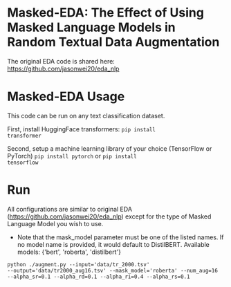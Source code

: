 # Masked-EDA: The Effect of Using Masked Language Models in Random Textual Data Augmentation

The original EDA code is shared here:
https://github.com/jasonwei20/eda_nlp

# Masked-EDA Usage
This code can be run on any text classification dataset.

First, install HuggingFace transformers:
<code>pip install transformer</code>

Second, setup a machine learning library of your choice (TensorFlow or PyTorch)
<code>pip install pytorch</code>
or
<code>pip install tensorflow</code>

# Run
All configurations are similar to original EDA (https://github.com/jasonwei20/eda_nlp) except for the type of Masked Language Model you wish to use.
* Note that the mask_model parameter must be one of the listed names. If no model name is provided, it would default to DistilBERT.
Available models: {'bert', 'roberta', 'distilbert'}

<code>python ./augment.py --input='data/tr_2000.tsv' --output='data/tr2000_aug16.tsv' --mask_model='roberta' --num_aug=16 --alpha_sr=0.1 --alpha_rd=0.1 --alpha_ri=0.4 --alpha_rs=0.1</code>
